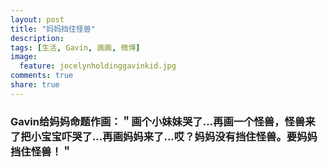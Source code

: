 ```yaml
---
layout: post
title: "妈妈挡住怪兽"
description: 
tags: [生活, Gavin, 画画, 微博]
image:
  feature: jocelynholdinggavinkid.jpg
comments: true
share: true
---
```


### Gavin给妈妈命题作画：＂画个小妹妹哭了...再画一个怪兽，怪兽来了把小宝宝吓哭了...再画妈妈来了...哎？妈妈没有挡住怪兽。要妈妈挡住怪兽！＂ ###

